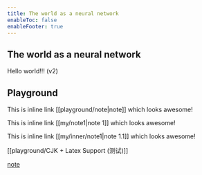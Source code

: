 ```yaml
---
title: The world as a neural network
enableToc: false
enableFooter: true
---
```


## The world as a neural network

Hello world!!! (v2)

## Playground

This is inline link [[playground/note|note]] which looks awesome!

This is inline link [[my/note1|note 1]] which looks awesome!

This is inline link [[my/inner/note1|note 1.1]] which looks awesome!

[[playground/CJK + Latex Support (测试)]]

[note](playground/note)
